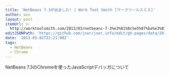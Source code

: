 ```yaml
---
title: 'NetBeans 7.3が出ました! | Work Tool Smith [ワークツールスミス]'
author: azu
layout: post
itemUrl: >-
  http://worktoolsmith.com/2013/03/netbeans-7-3%e3%81%8c%e5%87%ba%e3%81%be%e3%81%97%e3%81%9f%ef%bc%81/
editJSONPath: 'https://github.com/jser/jser.info/edit/gh-pages/data/2013/03/index.json'
date: '2013-03-02T22:21:00Z'
tags:
  - NetBeans
  - Chrome
---
```

NetBeans 7.3のChromeを使ったJavaScriptデバッガについて
